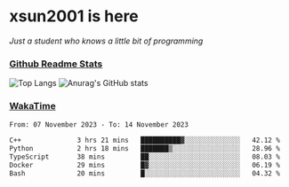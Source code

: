 # xsun2001 is here

*Just a student who knows a little bit of programming*

### [Github Readme Stats](https://github.com/anuraghazra/github-readme-stats)

![Top Langs](https://github-readme-stats.vercel.app/api/top-langs/?username=xsun2001&layout=compact&theme=radical) ![Anurag's GitHub stats](https://github-readme-stats.vercel.app/api?username=xsun2001&show_icons=true&theme=radical)

### [WakaTime](https://wakatime.com)

<!--START_SECTION:waka-->

```txt
From: 07 November 2023 - To: 14 November 2023

C++              3 hrs 21 mins   ██████████▓░░░░░░░░░░░░░░   42.12 %
Python           2 hrs 18 mins   ███████▒░░░░░░░░░░░░░░░░░   28.96 %
TypeScript       38 mins         ██░░░░░░░░░░░░░░░░░░░░░░░   08.03 %
Docker           29 mins         █▓░░░░░░░░░░░░░░░░░░░░░░░   06.19 %
Bash             20 mins         █░░░░░░░░░░░░░░░░░░░░░░░░   04.32 %
```

<!--END_SECTION:waka-->
